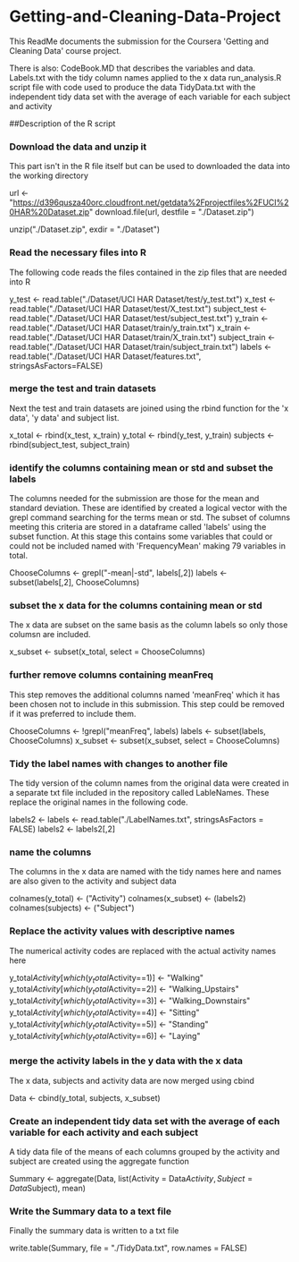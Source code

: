 # Getting-and-Cleaning-Data-Project

This ReadMe documents the submission for the Coursera 'Getting and Cleaning Data' course project.

There is also:
CodeBook.MD that describes the variables and data. 
Labels.txt with the tidy column names applied to the x data
run_analysis.R script file with code used to produce the data
TidyData.txt with the independent tidy data set with the average of each variable for each subject and activity


##Description of the R script

### Download the data and unzip it
This part isn't in the R file itself but can be used to downloaded the data into the working directory

url <- "https://d396qusza40orc.cloudfront.net/getdata%2Fprojectfiles%2FUCI%20HAR%20Dataset.zip"
download.file(url, destfile = "./Dataset.zip")


unzip("./Dataset.zip", exdir = "./Dataset")

### Read the necessary files into R
The following code reads the files contained in the zip files that are needed into R


y_test <- read.table("./Dataset/UCI HAR Dataset/test/y_test.txt")
x_test <- read.table("./Dataset/UCI HAR Dataset/test/X_test.txt")
subject_test <- read.table("./Dataset/UCI HAR Dataset/test/subject_test.txt")
y_train <- read.table("./Dataset/UCI HAR Dataset/train/y_train.txt")
x_train <- read.table("./Dataset/UCI HAR Dataset/train/X_train.txt")
subject_train <- read.table("./Dataset/UCI HAR Dataset/train/subject_train.txt")
labels <- read.table("./Dataset/UCI HAR Dataset/features.txt", stringsAsFactors=FALSE)


### merge the test and train datasets
Next the test and train datasets are joined using the rbind function for the 'x data', 'y data' and subject list.

x_total <- rbind(x_test, x_train)
y_total <- rbind(y_test, y_train)
subjects <- rbind(subject_test, subject_train)


### identify the columns containing mean or std and subset the labels
The columns needed for the submission are those for the mean and standard deviation. These are identified by created a logical vector with the grepl command searching for the terms mean or std.
The subset of columns meeting this criteria are stored in a dataframe called 'labels' using the subset function. At this stage this contains some variables that could or could not be included 
named with 'FrequencyMean' making 79 variables in total.

ChooseColumns <- grepl("-mean|-std", labels[,2])
labels <- subset(labels[,2], ChooseColumns)

### subset the x data for the columns containing mean or std
The x data are subset on the same basis as the column labels so only those columsn are included.

x_subset <- subset(x_total, select = ChooseColumns)


### further remove columns containing meanFreq
This step removes the additional columns named 'meanFreq' which it has been chosen not to include in this submission. This step could be removed if it was preferred to include them.

ChooseColumns <- !grepl("meanFreq", labels)
labels <- subset(labels, ChooseColumns)
x_subset <- subset(x_subset, select = ChooseColumns)


### Tidy the label names with changes to another file
The tidy version of the column names from the original data were created in a separate txt file included in the repository called LableNames. These replace the original names in the following code.


labels2 <- labels <- read.table("./LabelNames.txt", stringsAsFactors = FALSE)
labels2 <- labels2[,2]


### name the columns
The columns in the x data are named with the tidy names here and names are also given to the activity and subject data

colnames(y_total) <- ("Activity")
colnames(x_subset) <- (labels2)
colnames(subjects) <- ("Subject")


### Replace the activity values with descriptive names
The numerical activity codes are replaced with the actual activity names here

y_total$Activity[which(y_total$Activity==1)] <- "Walking"
y_total$Activity[which(y_total$Activity==2)] <- "Walking_Upstairs"
y_total$Activity[which(y_total$Activity==3)] <- "Walking_Downstairs"
y_total$Activity[which(y_total$Activity==4)] <- "Sitting"
y_total$Activity[which(y_total$Activity==5)] <- "Standing"
y_total$Activity[which(y_total$Activity==6)] <- "Laying"


### merge the activity labels in the y data with the x data
The x data, subjects and activity data are now merged using cbind

Data <- cbind(y_total, subjects, x_subset)

### Create an independent tidy data set with the average of each variable for each activity and each subject
A tidy data file of the means of each columns grouped by the activity and subject are created using the aggregate function

Summary <- aggregate(Data, list(Activity = Data$Activity, Subject = Data$Subject), mean)

### Write the Summary data to a text file
Finally the summary data is written to a txt file

write.table(Summary, file = "./TidyData.txt", row.names = FALSE)
